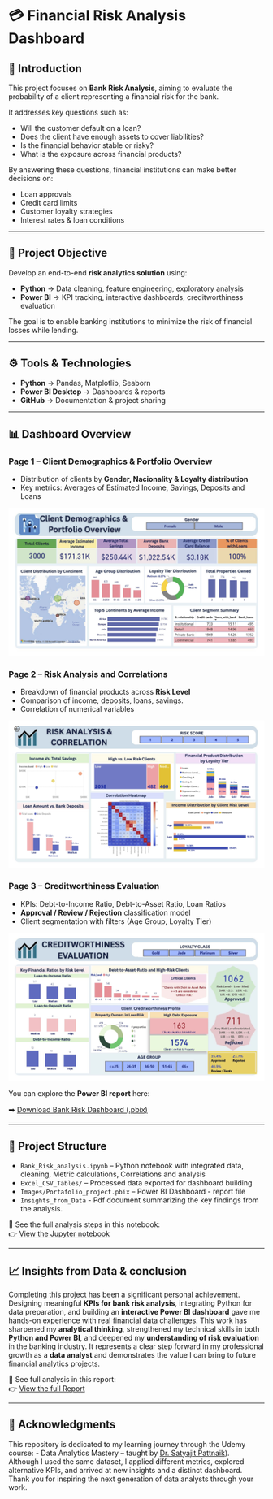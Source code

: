 # 💳 Financial Risk Analysis Dashboard  

## 📌 Introduction  
This project focuses on **Bank Risk Analysis**, aiming to evaluate the probability of a client representing a financial risk for the bank.  

It addresses key questions such as:  
- Will the customer default on a loan?  
- Does the client have enough assets to cover liabilities?  
- Is the financial behavior stable or risky?  
- What is the exposure across financial products?  

By answering these questions, financial institutions can make better decisions on:  
- Loan approvals  
- Credit card limits  
- Customer loyalty strategies  
- Interest rates & loan conditions  

---

## 🎯 Project Objective  
Develop an end-to-end **risk analytics solution** using:  
- **Python** → Data cleaning, feature engineering, exploratory analysis  
- **Power BI** → KPI tracking, interactive dashboards, creditworthiness evaluation  

The goal is to enable banking institutions to minimize the risk of financial losses while lending.  

---

## ⚙️ Tools & Technologies  
- **Python** → Pandas, Matplotlib, Seaborn  
- **Power BI Desktop** → Dashboards & reports  
- **GitHub** → Documentation & project sharing  

---

## 📊 Dashboard Overview   

### Page 1 – Client Demographics & Portfolio Overview  
- Distribution of clients by **Gender, Nacionality & Loyalty distribution**   
- Key metrics: Averages of Estimated Income, Savings, Deposits and Loans

![Dashboard 1](Bank-Risk-Analysis-Dashboard/Images/Portafolio_overview.jpg) 
 
### Page 2 – Risk Analysis and Correlations  
- Breakdown of financial products across **Risk Level**  
- Comparison of income, deposits, loans, savings.
- Correlation of numerical variables
  
![Dashboard 2](Bank-Risk-Analysis-Dashboard/Images/Risk_Analysis_Correlation.jpg)

### Page 3 – Creditworthiness Evaluation  
- KPIs: Debt-to-Income Ratio, Debt-to-Asset Ratio, Loan Ratios  
- **Approval / Review / Rejection** classification model  
- Client segmentation with filters (Age Group, Loyalty Tier)

![Dashboard 3](Bank-Risk-Analysis-Dashboard/Images/Creditworthiness_Evaluation.jpg) 

You can explore the **Power BI report** here:  

➡️ [Download Bank Risk Dashboard (.pbix)](Bank-Risk-Analysis-Dashboard/Report/Risk_Analysis_Dashboard.pbix)

---
## 📁 Project Structure
- `Bank_Risk_analysis.ipynb` – Python notebook with integrated data, cleaning, Metric calculations, Correlations and analysis  
- `Excel_CSV_Tables/` – Processed data exported for dashboard building  
- `Images/Portafolio_project.pbix` – Power BI Dashboard - report file
- `Insights_from_Data` - Pdf document summarizing the key findings from the analysis. 
  
📘 See the full analysis steps in this notebook:  
👉 [View the Jupyter notebook](Bank-Risk-Analysis-Dashboard/Notebooks/Bank_Risk_Analysis.ipynb)

---

## 📈 Insights from Data & conclusion
Completing this project has been a significant personal achievement. 
Designing meaningful **KPIs for bank risk analysis**, integrating Python for data preparation, and building an **interactive Power BI dashboard** gave me hands-on experience with real financial data challenges.
This work has sharpened my **analytical thinking**, strengthened my technical skills in both **Python and Power BI**, and deepened my **understanding of risk evaluation** in the banking industry. It represents a clear step forward in my professional growth as a **data analyst** and demonstrates the value I can bring to future financial analytics projects.


📘 See full analysis in this report:  
👉 [View the full Report ](Bank-Risk-Analysis-Dashboard/Report/Risk_Analysis_Report.pdf)

---

## 🙏 Acknowledgments

This repository is dedicated to my learning journey through the Udemy course: - Data Analytics Mastery –  taught by [Dr. Satyajit Pattnaik](https://www.udemy.com/user/zep-research/)).  
Although I used the same dataset, I applied different metrics, explored alternative KPIs, and arrived at new insights and a distinct dashboard.
Thank you for inspiring the next generation of data analysts through your work.
